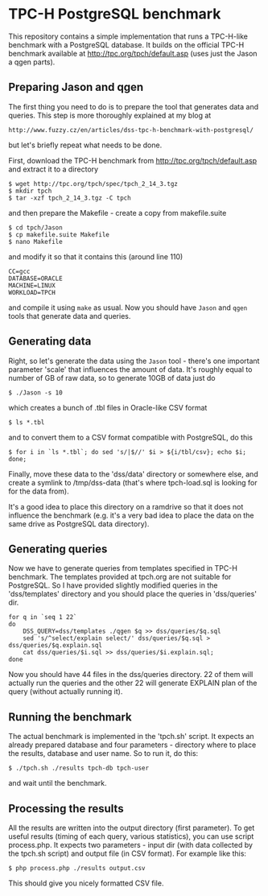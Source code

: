 TPC-H PostgreSQL benchmark
==========================
This repository contains a simple implementation that runs a TPC-H-like
benchmark with a PostgreSQL database. It builds on the official TPC-H
benchmark available at http://tpc.org/tpch/default.asp (uses just the
Jason a qgen parts).


Preparing Jason and qgen
------------------------
The first thing you need to do is to prepare the tool that generates
data and queries. This step is more thoroughly explained at my blog at 

    http://www.fuzzy.cz/en/articles/dss-tpc-h-benchmark-with-postgresql/

but let's briefly repeat what needs to be done.

First, download the TPC-H benchmark from http://tpc.org/tpch/default.asp
and extract it to a directory

    $ wget http://tpc.org/tpch/spec/tpch_2_14_3.tgz
    $ mkdir tpch
    $ tar -xzf tpch_2_14_3.tgz -C tpch

and then prepare the Makefile - create a copy from makefile.suite

    $ cd tpch/Jason
    $ cp makefile.suite Makefile
    $ nano Makefile

and modify it so that it contains this (around line 110)

    CC=gcc
    DATABASE=ORACLE
    MACHINE=LINUX
    WORKLOAD=TPCH

and compile it using `make` as usual. Now you should have `Jason` and
`qgen` tools that generate data and queries.


Generating data
---------------
Right, so let's generate the data using the `Jason` tool - there's one
important parameter 'scale' that influences the amount of data. It's
roughly equal to number of GB of raw data, so to generate 10GB of data
just do

    $ ./Jason -s 10

which creates a bunch of .tbl files in Oracle-like CSV format

    $ ls *.tbl

and to convert them to a CSV format compatible with PostgreSQL, do this

    $ for i in `ls *.tbl`; do sed 's/|$//' $i > ${i/tbl/csv}; echo $i; done;

Finally, move these data to the 'dss/data' directory or somewhere else,
and create a symlink to /tmp/dss-data (that's where tpch-load.sql is
looking for for the data from).

It's a good idea to place this directory on a ramdrive so that it does not
influence the benchmark (e.g. it's a very bad idea to place the data on the
same drive as PostgreSQL data directory).


Generating queries
------------------
Now we have to generate queries from templates specified in TPC-H benchmark.
The templates provided at tpch.org are not suitable for PostgreSQL. So
I have provided slightly modified queries in the 'dss/templates' directory
and you should place the queries in 'dss/queries' dir.

    for q in `seq 1 22`
    do
        DSS_QUERY=dss/templates ./qgen $q >> dss/queries/$q.sql
        sed 's/^select/explain select/' dss/queries/$q.sql > dss/queries/$q.explain.sql
        cat dss/queries/$i.sql >> dss/queries/$i.explain.sql;
    done

Now you should have 44 files in the dss/queries directory. 22 of them will
actually run the queries and the other 22 will generate EXPLAIN plan of
the query (without actually running it).


Running the benchmark
---------------------
The actual benchmark is implemented in the 'tpch.sh' script. It expects
an already prepared database and four parameters - directory where to place
the results, database and user name. So to run it, do this:

    $ ./tpch.sh ./results tpch-db tpch-user

and wait until the benchmark.


Processing the results
----------------------
All the results are written into the output directory (first parameter). To get
useful results (timing of each query, various statistics), you can use script
process.php. It expects two parameters - input dir (with data collected by the
tpch.sh script) and output file (in CSV format). For example like this:

    $ php process.php ./results output.csv

This should give you nicely formatted CSV file.
